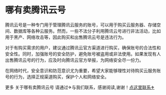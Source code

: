 # 哪有卖腾讯云号

腾讯云号是一种专门用于管理腾讯云服务的账号，可以用于购买云服务器、存储空间、数据库等各种云服务。然而，一些不法分子利用腾讯云号进行非法活动，比如用于黑产、网络攻击等，因此购买和出售腾讯云号是违法行为。

对于有购买需求的用户，建议通过腾讯云官方渠道进行购买，确保账号的合法性和安全性。同时，加强账号的安全防护，避免账号被盗用或非法使用。如果发现有人出售腾讯云号的行为，应及时向腾讯云官方举报，为网络安全尽一份力。

在网络时代，安全意识和防范意识尤为重要，希望大家能够理性对待购买云服务账号的行为，选择正规渠道购买，保护个人和网络安全。

更多 关于哪有卖腾讯云号 请通过✈与我们联系，感谢阅读,谢谢！[点这里联系✈](https://1.k02.cc)